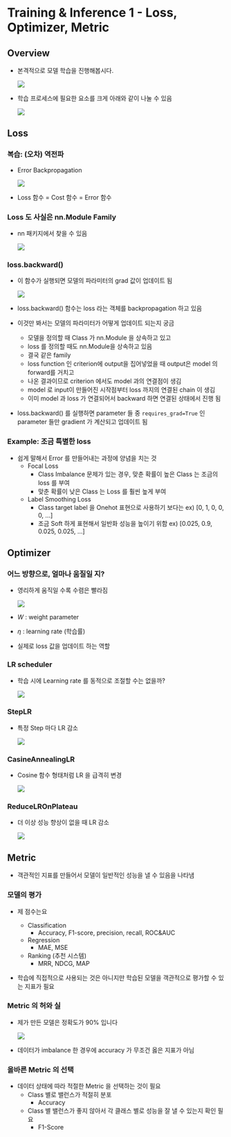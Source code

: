 # Training & Inference 1 - Loss, Optimizer, Metric

## Overview

- 본격적으로 모델 학습을 진행해봅시다.

    ![](./img/2021-08-26-09-55-30.png)

- 학습 프로세스에 필요한 요소를 크게 아래와 같이 나눌 수 있음

    ![](./img/2021-08-26-09-56-03.png)

## Loss

### 복습: (오차) 역전파

- Error Backpropagation

    ![](./img/2021-08-26-09-56-52.png)

- Loss 함수 = Cost 함수 = Error 함수

### Loss 도 사실은 nn.Module Family

- nn 패키지에서 찾을 수 있음

    ![](./img/2021-08-26-09-59-25.png)

### loss.backward()

- 이 함수가 실행되면 모델의 파라미터의 grad 값이 업데이트 됨

    ![](./img/2021-08-26-10-01-26.png)

- loss.backward() 함수는 loss 라는 객체를 backpropagation 하고 있음
- 이것만 봐서는 모델의 파라미터가 어떻게 업데이트 되는지 궁금
  - 모델을 정의할 때 Class 가 nn.Module 을 상속하고 있고
  - loss 를 정의할 때도 nn.Module을 상속하고 있음
  - 결국 같은 family
  - loss function 인 criterion에 output을 집어넣었을 때 output은 model 의 forward를 거치고
  - 나온 결과이므로 criterion 에서도 model 과의 연결점이 생김
  - model 로 input이 만들어진 시작점부터 loss 까지의 연결된 chain 이 생김
  - 이미 model 과 loss 가 연결되어서 backward 하면 연결된 상태에서 진행 됨

- loss.backward() 를 실행하면 parameter 들 중 `requires_grad=True` 인 parameter 들만 gradient 가 계산되고 업데이트 됨

### Example: 조금 특별한 loss

- 쉽게 말해서 Error 를 만들어내는 과정에 양념을 치는 것
  - Focal Loss
    - Class Imbalance 문제가 있는 경우, 맞춘 확률이 높은 Class 는 조금의 loss 를 부여
    - 맞춘 확률이 낮은 Class 는 Loss 를 훨씬 높게 부여
  - Label Smoothing Loss
    - Class target label 을 Onehot 표현으로 사용하기 보다는 ex) [0, 1, 0, 0, 0, ...]
    - 조금 Soft 하게 표현해서 일반화 성능을 높이기 위함 ex) [0.025, 0.9, 0.025, 0.025, ...]

## Optimizer

### 어느 방향으로, 얼마나 움질일 지?

- 영리하게 움직일 수록 수렴은 빨라짐

    ![](./img/2021-08-26-10-15-15.png)

- $W$ : weight parameter
- $\eta$ : learning rate (학습률)
- 실제로 loss 값을 업데이트 하는 역할

### LR scheduler

- 학습 시에 Learning rate 를 동적으로 조절할 수는 없을까?

    ![](./img/2021-08-26-10-16-42.png)

### StepLR

- 특정 Step 마다 LR 감소

    ![](./img/2021-08-26-10-18-00.png)

### CasineAnnealingLR

- Cosine 함수 형태처럼 LR 을 급격히 변경

    ![](./img/2021-08-26-10-18-48.png)

### ReduceLROnPlateau

- 더 이상 성능 향상이 없을 때 LR 감소

    ![](./img/2021-08-26-10-20-11.png)

## Metric

- 객관적인 지표를 만들어서 모델이 일반적인 성능을 낼 수 있음을 나타냄

### 모델의 평가

- 제 점수는요
    - Classification
      - Accuracy, F1-score, precision, recall, ROC&AUC
    - Regression
      - MAE, MSE
    - Ranking (추천 시스템)
      - MRR, NDCG, MAP

- 학습에 직접적으로 사용되는 것은 아니지만 학습된 모델을 객관적으로 평가할 수 있는 지표가 필요

### Metric 의 허와 실

- 제가 만든 모델은 정확도가 90% 입니다

    ![](./img/2021-08-26-10-26-02.png)

- 데이터가 imbalance 한 경우에 accuracy 가 무조건 옳은 지표가 아님

### 올바른 Metric 의 선택

- 데이터 상태에 따라 적절한 Metric 을 선택하는 것이 필요
    - Class 별로 밸런스가 적절히 분포
      - Accuracy
    - Class 별 밸런스가 좋지 않아서 각 클래스 별로 성능을 잘 낼 수 있는지 확인 필요
      - F1-Score





